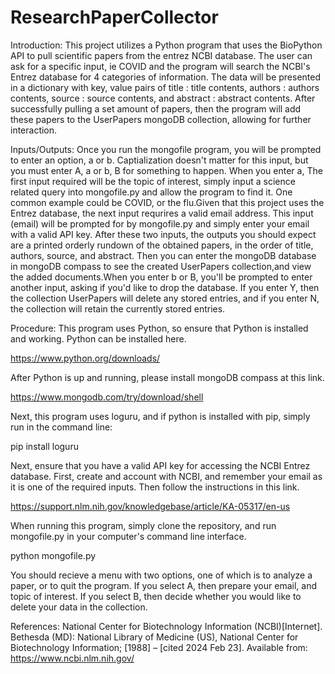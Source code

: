 # ResearchPaperCollector

Introduction:
  This project utilizes a Python program that uses the BioPython API to pull scientific papers from the entrez NCBI database. The user can ask for a specific input, ie COVID and the program will search the NCBI's Entrez database for 4 categories of information. The data will be presented in a dictionary with key, value pairs of title : title contents, authors : authors contents, source : source contents, and abstract : abstract contents. After successfully pulling a set amount of papers, then the program will add these papers to the UserPapers mongoDB collection, allowing for further interaction.

Inputs/Outputs:
  Once you run the mongofile program, you will be prompted to enter an option, a or b. Captialization doesn't matter for this input, but you must enter A, a or b, B for something to happen. When you enter a, The first  input required will be the topic of interest, simply input a science related query into mongofile.py and allow the program to find it. One common example could be COVID, or the flu.Given that this project uses the Entrez database, the next input requrires a valid email address. This input (email) will be prompted for by mongofile.py and simply enter your email with a valid API key. After these two inputs, the outputs you should expect are a printed orderly rundown of the obtained papers, in the order of title, authors, source, and abstract. Then you can enter the mongoDB database in mongoDB compass to see the created UserPapers collection,and view the added documents.When you enter b or B, you'll be prompted to enter another input, asking if you'd like to drop the database. If you enter Y, then the collection UserPapers will delete any stored entries, and if you enter N, the collection will retain the currently stored entries. 

Procedure:
  This program uses Python, so ensure that Python is installed and working. Python can be installed here.
  
  https://www.python.org/downloads/
  
  After Python is up and running, please install mongoDB compass at this link.
  
  https://www.mongodb.com/try/download/shell
  
  Next, this program uses loguru, and if python is installed with pip, simply run in the command line:
  
  pip install loguru
  
  Next, ensure that you have a valid API key for accessing the NCBI Entrez database. First, create and account with NCBI, and remember your email as it is one of the required inputs. 
  Then follow the instructions in this link.
  
  https://support.nlm.nih.gov/knowledgebase/article/KA-05317/en-us
  
  When running this program, simply clone the repository, and run mongofile.py in your computer's command line interface. 
  
  python mongofile.py
  
  You should recieve a menu with two options, one of which is to analyze a paper, or to quit the program.
  If you select A, then prepare your email, and topic of interest. If you select B, then decide whether you would like to delete your data in the collection.
  
  

References:
National Center for Biotechnology Information (NCBI)[Internet]. Bethesda (MD): National Library of Medicine (US), National Center for Biotechnology Information; [1988] – [cited 2024 Feb 23]. Available from: https://www.ncbi.nlm.nih.gov/
  
